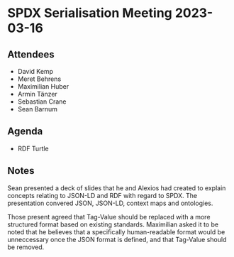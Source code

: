 # SPDX Serialisation Meeting 2023-03-16

## Attendees

* David Kemp
* Meret Behrens
* Maximilian Huber
* Armin Tänzer
* Sebastian Crane
* Sean Barnum

## Agenda

* RDF Turtle

## Notes

Sean presented a deck of slides that he and Alexios had created to explain concepts relating to JSON-LD and RDF with regard to SPDX. The presentation convered JSON, JSON-LD, context maps and ontologies.

Those present agreed that Tag-Value should be replaced with a more structured format based on existing standards. Maximilian asked it to be noted that he believes that a specifically human-readable format would be unneccessary once the JSON format is defined, and that Tag-Value should be removed.

